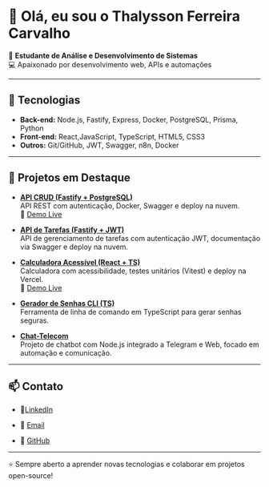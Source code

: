 # 👋 Olá, eu sou o Thalysson Ferreira Carvalho

🎯 **Estudante de Análise e Desenvolvimento de Sistemas**  
💻 Apaixonado por desenvolvimento web, APIs e automações

---

## 🚀 Tecnologias
- **Back-end:** Node.js, Fastify, Express, Docker, PostgreSQL, Prisma, Python
- **Front-end:** React,JavaScript, TypeScript, HTML5, CSS3
- **Outros:** Git/GitHub, JWT, Swagger, n8n, Docker

---

## 📌 Projetos em Destaque
- [**API CRUD (Fastify + PostgreSQL)**](https://github.com/ThalyssonFerreira/Api-crud)  
  API REST com autenticação, Docker, Swagger e deploy na nuvem.  
  🔗 [Demo Live](https://api-crud-8m6y.onrender.com)

- [**API de Tarefas (Fastify + JWT)**](https://github.com/ThalyssonFerreira/task-api)  
  API de gerenciamento de tarefas com autenticação JWT, documentação via Swagger e deploy na nuvem.  
  

- [**Calculadora Acessível (React + TS)**](https://github.com/ThalyssonFerreira/Calculadora-ts)  
  Calculadora com acessibilidade, testes unitários (Vitest) e deploy na Vercel.  
  🔗 [Demo Live](https://calculadora-ts-olive.vercel.app/)

- [**Gerador de Senhas CLI (TS)**](https://github.com/ThalyssonFerreira/Generate-Password)  
  Ferramenta de linha de comando em TypeScript para gerar senhas seguras.

- [**Chat-Telecom**](https://github.com/ThalyssonFerreira/Chat-telecom)  
  Projeto de chatbot com Node.js integrado a Telegram e Web, focado em automação e comunicação.

---

## 📫 Contato
- 💼[LinkedIn](https://www.linkedin.com/in/thalysson-ferreira-carvalho)

- 📧 [Email](thalyssonf8800@gmail.com)  
- 🐙 [GitHub](https://github.com/ThalyssonFerreira)

---
⭐ Sempre aberto a aprender novas tecnologias e colaborar em projetos open-source!
